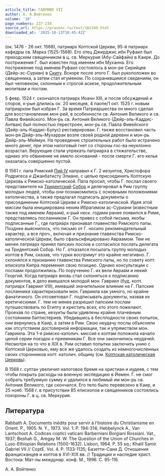 ```yaml
---
article_title: ГАВРИИЛ VII
author: А. А.Войтенко
volume: '10'
page_numbers: 237-238
source_url: https://pravenc.ru/text/161349.html
downloaded_at: '2025-10-13T10:45:42Z'
---
```


(ок. 1476 - 26 окт. 1568), патриарх Коптской Церкви, 95-й патриарх кафедры св. Марка (1525-1568). Его отец Джирджис ибн Руфаил был приходским священником в ц. св. Меркурия (Абу-Сайфайн) в Каире. До пострижения Г. был известен под именем ибн Муханна. Его пострижение под именем Руфаил состоялось в мон-ре Сирийцев (Дейр-эс-Суриан) в [Скиту](https://pravenc.ru/text/Скит.html). Вскоре после этого Г. был рукоположен во священника, а затем стал игуменом. По сохранившимся сведениям, он был человеком, склонным к строгой аскезе, продолжительным молитвам и постам.

5 февр. 1524 г. скончался патриарх Иоанн XIII, и после обсуждений и споров, к-рые длились ок. 20 месяцев, 4 паопе/1 окт. 1525 г. новым патриархом был избран Г. За время Патриаршества он много сделал для восстановления мон-рей, в особенности св. Антония Великого и св. Павла Фивейского. Мон-рь св. Антония Великого (Дейр-эль-Каддис-Антван) был полностью перестроен, мон-рь св. Павла Фивейского (Дейр-эль-Каддис-Булус) реставрирован. Г. также восстановил часть мон-ря Дейр-эль-Мухаррак возле своей родной деревни и мон-рь Дейр-эль-Меймун. На проведение строительных работ было истрачено много денег, при этом налоговый гнет со стороны гос-ва неуклонно возрастал. Верующие стали упрекать патриарха в стяжательстве, однако это обвинение не имело оснований - после смерти Г. его келья оказалась совершенно пустой.

В 1561 г. папа Римский [Пий IV](<https://pravenc.ru/text/Пий IV.html>) направил к Г. 2 иезуитов, Христофора Родригеса и Джанбатисту Элиано, с целью присоединить Коптскую Церковь к Римско-католической. Папа просил, чтобы Г. послал своего представителя на [Тридентский](https://pravenc.ru/text/Тридентский.html) [Собор](https://pravenc.ru/text/Собор.html) и делегировал в Рим группу молодых людей, чтобы они познакомились с основными положениями католичества, а также предлагал подписать документы о присоединении Коптской Церкви к Римско-католической. Идея этой миссии была инициирована неким Ибрагимом ас-Суриани (известным также под именем Авраам), к-рый неск. годами ранее появился в Риме, представляясь посланником Г. Он привез с собой письма, якобы подписанные Г., где патриарх признавал главенство Римского папы. Позднее выяснилось, что письмо от Г. носило рекомендательный характер, а все проч., включая и признание главенства Римско-католической Церкви, было сфальсифицировано Авраамом. Тем не менее патриарх принял папских послов и согласился послать делегата на Тридентский Собор. Но Г. отказался посылать группу молодых коптов в Рим, сказав, что турки воспримут это крайне негативно. Г. склонялся к признанию главенства Римского папы, но по совету копт. епископа Кипра переменил свою позицию. Однако консультации с послами продолжились. По поручению Г. их вели Авраам и некий Георгий. Когда патриарх вновь стал склоняться к подписанию документов, в дело вмешался молодой мон. Гавриил (буд. копт. патриарх Гавриил VIII), имевший значительное влияние на Г. Папские посланники характеризовали мон. Гавриила как умного, но крайне фанатичного. Он отсоветовал Г. подписывать документы, назвав их еретическими. Г. тем не менее разрешил папским послам путешествовать по Египту и крестить всех, кто этого пожелают. Проехав по стране, иезуиты были удивлены крайне плачевным состоянием баптистериев. Убедившись в бесплодности своих попыток, они вернулись в Каир, а затем в Рим. Свою неудачу послы объясняли как отсутствием достоверной информации, так и упрямством мон. Гавриила. Эта 1-я римско-католич. миссия к коптам положила начало целой серии поездок к преемникам Г. Все они закончились неудачей. Несмотря на то что в XIX в. Рим оставил попытки заключить унию с Коптской Церковью, ему все же удалось создать из немногочисленных своих сторонников копт. католич. общину (см. [Коптская католическая Церковь](<https://pravenc.ru/text/Коптская католическая Церковь.html>)).

В 1568 г. султан увеличил налоговое бремя на христиан и иудеев, с тем чтобы покрыть расходы на военную экспедицию в Йемен. Г. не смог собрать требуемую сумму и удалился в любимый им мон-рь св. Антония Великого, где скончался. Его тело было перевезено в Каир, и 25 нояб. 1568 г. в присутствии 85 епископов и священников состоялись похороны Г. в ц. св. Меркурия.

## Литература

Rabbath A. Documents inédits pour servir à l'histoire du Christianisme en Orient. P., 1905. N. Y., 1973. Vol. 1. P. 194-314; Hebbelynck A., Van Lantschoot A. Codices coptici vaticani Barberniani Borgiani Rossiani. Vat., 1937; Beshah G., Aregay M. W. The Question of the Union of Churches in Luso-Ethiopian Relations (1500-1632). Lisbon, 1964. P. 55 sq.; Khalil Samir. Gabriel VII // CoptE. Vol. 4. P. 1133-1135; Базетти-Сани Д. Отношения францисканцев и коптов в XVI-XIX вв. // Традиции и наследие христ. Востока: Мат-лы междунар. конф. М., 1996. С. 95-116.

А. А.  Войтенко
